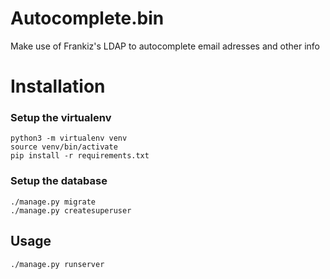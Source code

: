 # Autocomplete.bin

Make use of Frankiz's LDAP to autocomplete email adresses and other info

# Installation

### Setup the virtualenv

```
python3 -m virtualenv venv
source venv/bin/activate
pip install -r requirements.txt
```

### Setup the database

```
./manage.py migrate
./manage.py createsuperuser
```

## Usage

```
./manage.py runserver
```
